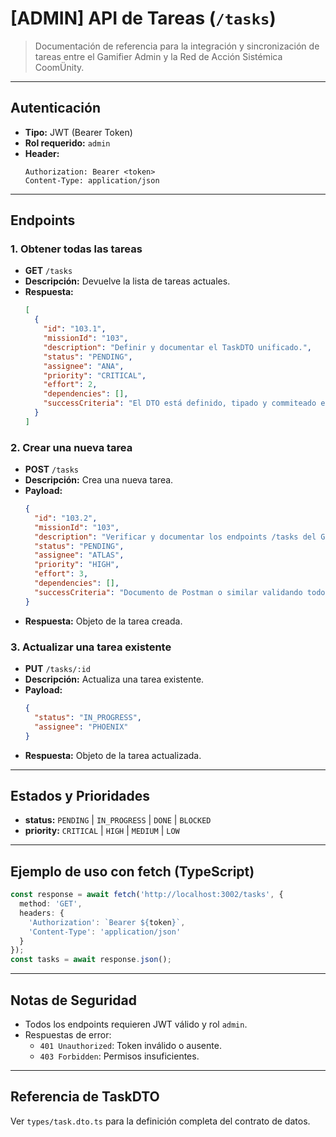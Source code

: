 # [ADMIN] API de Tareas (`/tasks`)

> Documentación de referencia para la integración y sincronización de tareas entre el Gamifier Admin y la Red de Acción Sistémica CoomÜnity.

---

## Autenticación
- **Tipo:** JWT (Bearer Token)
- **Rol requerido:** `admin`
- **Header:**
  ```http
  Authorization: Bearer <token>
  Content-Type: application/json
  ```

---

## Endpoints

### 1. Obtener todas las tareas
- **GET** `/tasks`
- **Descripción:** Devuelve la lista de tareas actuales.
- **Respuesta:**
  ```json
  [
    {
      "id": "103.1",
      "missionId": "103",
      "description": "Definir y documentar el TaskDTO unificado.",
      "status": "PENDING",
      "assignee": "ANA",
      "priority": "CRITICAL",
      "effort": 2,
      "dependencies": [],
      "successCriteria": "El DTO está definido, tipado y commiteado en el repositorio."
    }
  ]
  ```

### 2. Crear una nueva tarea
- **POST** `/tasks`
- **Descripción:** Crea una nueva tarea.
- **Payload:**
  ```json
  {
    "id": "103.2",
    "missionId": "103",
    "description": "Verificar y documentar los endpoints /tasks del Gamifier Admin.",
    "status": "PENDING",
    "assignee": "ATLAS",
    "priority": "HIGH",
    "effort": 3,
    "dependencies": [],
    "successCriteria": "Documento de Postman o similar validando todos los endpoints de tareas."
  }
  ```
- **Respuesta:** Objeto de la tarea creada.

### 3. Actualizar una tarea existente
- **PUT** `/tasks/:id`
- **Descripción:** Actualiza una tarea existente.
- **Payload:**
  ```json
  {
    "status": "IN_PROGRESS",
    "assignee": "PHOENIX"
  }
  ```
- **Respuesta:** Objeto de la tarea actualizada.

---

## Estados y Prioridades
- **status:** `PENDING` | `IN_PROGRESS` | `DONE` | `BLOCKED`
- **priority:** `CRITICAL` | `HIGH` | `MEDIUM` | `LOW`

---

## Ejemplo de uso con fetch (TypeScript)
```typescript
const response = await fetch('http://localhost:3002/tasks', {
  method: 'GET',
  headers: {
    'Authorization': `Bearer ${token}`,
    'Content-Type': 'application/json'
  }
});
const tasks = await response.json();
```

---

## Notas de Seguridad
- Todos los endpoints requieren JWT válido y rol `admin`.
- Respuestas de error:
  - `401 Unauthorized`: Token inválido o ausente.
  - `403 Forbidden`: Permisos insuficientes.

---

## Referencia de TaskDTO
Ver `types/task.dto.ts` para la definición completa del contrato de datos. 
